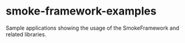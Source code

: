 # smoke-framework-examples
Sample applications showing the usage of the SmokeFramework and related libraries.
